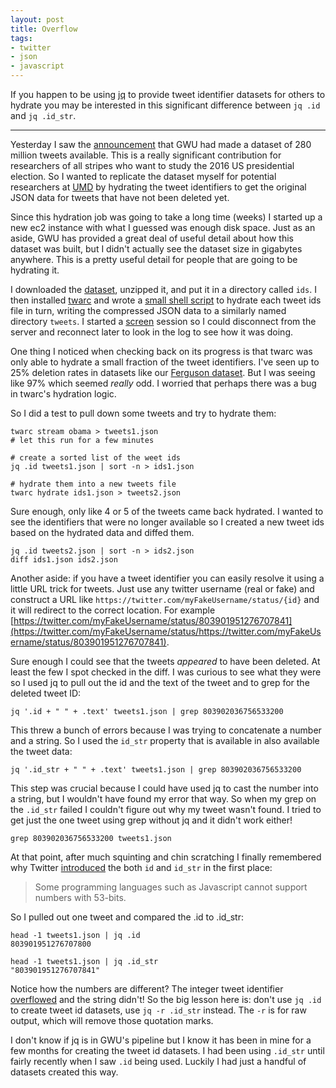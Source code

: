 ```yaml
---
layout: post
title: Overflow
tags:
- twitter
- json
- javascript
---
```



If you happen to be using [jq] to provide tweet identifier datasets for others
to hydrate you may be interested in this significant difference between `jq .id`
and `jq .id_str`.

---

Yesterday I saw the [announcement] that GWU had made a dataset of 280 million
tweets available. This is a really significant contribution for researchers of
all stripes who want to study the 2016 US presidential election. So I wanted to
replicate the dataset myself for potential researchers at [UMD] by hydrating the
tweet identifiers to get the original JSON data for tweets that have not been
deleted yet.

Since this hydration job was going to take a long time (weeks) I started up a
new ec2 instance with what I guessed was enough disk space. Just as an aside,
GWU has provided a great deal of useful detail about how this dataset was built,
but I didn't actually see the dataset size in gigabytes anywhere.  This is a
pretty useful detail for people that are going to be hydrating it.

I downloaded the [dataset], unzipped it, and put it in a directory called `ids`.
I then installed [twarc] and wrote a [small shell script] to hydrate each tweet
ids file in turn, writing the compressed JSON data to a similarly named
directory `tweets`. I started a [screen] session so I could disconnect from the
server and reconnect later to look in the log to see how it was doing.

One thing I noticed when checking back on its progress is that twarc was only
able to hydrate a small fraction of the tweet identifiers. I've seen up to 25%
deletion rates in datasets like our [Ferguson dataset]. But I was seeing like
97% which seemed *really* odd. I worried that perhaps there was a bug in twarc's
hydration logic.

So I did a test to pull down some tweets and try to hydrate them:

    twarc stream obama > tweets1.json
    # let this run for a few minutes

    # create a sorted list of the weet ids
    jq .id tweets1.json | sort -n > ids1.json

    # hydrate them into a new tweets file
    twarc hydrate ids1.json > tweets2.json

Sure enough, only like 4 or 5 of the tweets came back hydrated. I wanted to see
the identifiers that were no longer available so I created a new tweet ids based
on the hydrated data and diffed them. 

    jq .id tweets2.json | sort -n > ids2.json
    diff ids1.json ids2.json

Another aside: if you have a tweet identifier you can easily resolve it using a
little URL trick for tweets. Just use any twitter username (real or fake) and
construct a URL like `https://twitter.com/myFakeUsername/status/{id}` and it
will redirect to the correct location. For example
[https://twitter.com/myFakeUsername/status/803901951276707841](https://twitter.com/myFakeUsername/status/https://twitter.com/myFakeUsername/status/803901951276707841).

Sure enough I could see that the tweets *appeared* to have been deleted. At
least the few I spot checked in the diff. I was curious to see what they were so
I used jq to pull out the id and the text of the tweet and to grep for the
deleted tweet ID:

    jq '.id + " " + .text' tweets1.json | grep 803902036756533200

This threw a bunch of errors because I was trying to concatenate a number and a
string. So I used the `id_str` property that is available in also available the
tweet data:

    jq '.id_str + " " + .text' tweets1.json | grep 803902036756533200

This step was crucial because I could have used jq to cast the number into a
string, but I wouldn't have found my error that way. So when my grep on the
`.id_str` failed I couldn't figure out why my tweet wasn't found.  I tried to
get just the one tweet using grep without jq and it didn't work either!

    grep 803902036756533200 tweets1.json

At that point, after much squinting and chin scratching I finally remembered why
Twitter [introduced] the both `id` and `id_str` in the first place:

> Some programming languages such as Javascript cannot support numbers with 
> 53-bits.

So I pulled out one tweet and compared the .id to .id_str:

    head -1 tweets1.json | jq .id
    803901951276707800

    head -1 tweets1.json | jq .id_str
    "803901951276707841"

Notice how the numbers are different? The integer tweet identifier [overflowed]
and the string didn't! So the big lesson here is: don't use `jq .id` to create
tweet id datasets, use `jq -r .id_str` instead. The `-r` is for raw output,
which will remove those quotation marks.

I don't know if jq is in GWU's pipeline but I know it has been in mine for a few
months for creating the tweet id datasets. I had been using `.id_str` until
fairly recently when I saw `.id` being used. Luckily I had just a handful of
datasets created this way.

[UMD]: http://www.umd.edu
[twarc]: https://github.com/docnow/twarc
[jq]: https://stedolan.github.io/jq/
[announcement]: http://gwu-libraries.github.io/sfm-ui/posts/2016-11-30-election-dataset
[dataset]: https://dataverse.harvard.edu/dataset.xhtml?persistentId=doi%3A10.7910%2FDVN%2FPDI7IN
[small shell script]: https://gist.github.com/edsu/d217fe712011e3078aa49357cdab52be
[screen]: https://www.howtoforge.com/linux_screen
[Ferguson dataset]: http://mith.umd.edu/miths-ed-summers-discusses-ferguson-twitter-archive/
[overflowed]: http://stackoverflow.com/questions/307179/what-is-javascripts-highest-integer-value-that-a-number-can-go-to-without-losin
[introduced]: https://dev.twitter.com/overview/api/twitter-ids-json-and-snowflake
